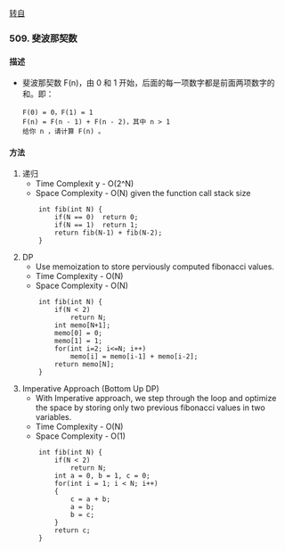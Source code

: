 

[转自](https://leetcode.com/problems/fibonacci-number/discuss/218301/C%2B%2B-3-Solutions-Explained-Recursive-or-Iterative-with-DP-or-Imperative)

### 509. 斐波那契数

#### 描述
- 斐波那契数 F(n)，由 0 和 1 开始，后面的每一项数字都是前面两项数字的和。即：
    ```
    F(0) = 0，F(1) = 1
    F(n) = F(n - 1) + F(n - 2)，其中 n > 1
    给你 n ，请计算 F(n) 。
    ```

#### 方法
1. 递归
    - Time Complexit  y - O(2^N)
    - Space Complexity - O(N) given the function call stack size
    ```
        int fib(int N) {
            if(N == 0)  return 0;
            if(N == 1)  return 1;
            return fib(N-1) + fib(N-2);
        }
    ```    
2. DP
    - Use memoization to store perviously computed fibonacci values.
    - Time Complexity - O(N)
    - Space Complexity - O(N)
    ```
        int fib(int N) {
            if(N < 2)
                return N;
            int memo[N+1];
            memo[0] = 0;
            memo[1] = 1;
            for(int i=2; i<=N; i++)
                memo[i] = memo[i-1] + memo[i-2];
            return memo[N];
        }
    ```
3. Imperative Approach (Bottom Up DP)
    - With Imperative approach, we step through the loop and optimize the space by storing only two previous fibonacci values in two variables.
    - Time Complexity - O(N)
    - Space Complexity - O(1)
    ```
        int fib(int N) {
            if(N < 2) 
                return N;
            int a = 0, b = 1, c = 0;
            for(int i = 1; i < N; i++)
            {
                c = a + b;
                a = b;
                b = c;
            }
            return c;
        }
    ```